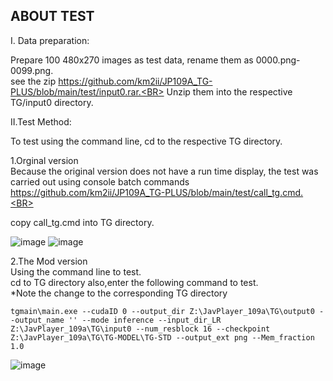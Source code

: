 ABOUT TEST
---
I. Data preparation:

Prepare 100 480x270 images as test data, rename them as 0000.png-0099.png. <BR>
see the zip https://github.com/km2ii/JP109A_TG-PLUS/blob/main/test/input0.rar.<BR>
Unzip them into the respective TG/input0 directory.

II.Test Method:
  
To test using the command line, cd to the respective TG directory.<BR>

1.Orginal version<BR>
Because the original version does not have a run time display, the test was carried out using console batch commands https://github.com/km2ii/JP109A_TG-PLUS/blob/main/test/call_tg.cmd.<BR>

copy call_tg.cmd into TG directory.<BR>

![image](https://user-images.githubusercontent.com/55206195/126047729-77158e0a-9ff3-4372-a935-cb2d25aa6c47.png)
![image](https://user-images.githubusercontent.com/55206195/126047750-89fe0152-7551-46b6-a490-76d90f438405.png)


2.The Mod version <BR>
Using the command line to test.<BR>
cd to TG directory also,enter the following command to test.<BR>
*Note the change to the corresponding TG directory<BR>

<pre><code>tgmain\main.exe --cudaID 0 --output_dir Z:\JavPlayer_109a\TG\output0 --output_name '' --mode inference --input_dir_LR Z:\JavPlayer_109a\TG\input0 --num_resblock 16 --checkpoint Z:\JavPlayer_109a\TG\TG-MODEL\TG-STD --output_ext png --Mem_fraction 1.0</code></pre>

![image](https://user-images.githubusercontent.com/55206195/126046426-73189015-5028-44e6-8f4c-71aafc556cb3.png)



   
